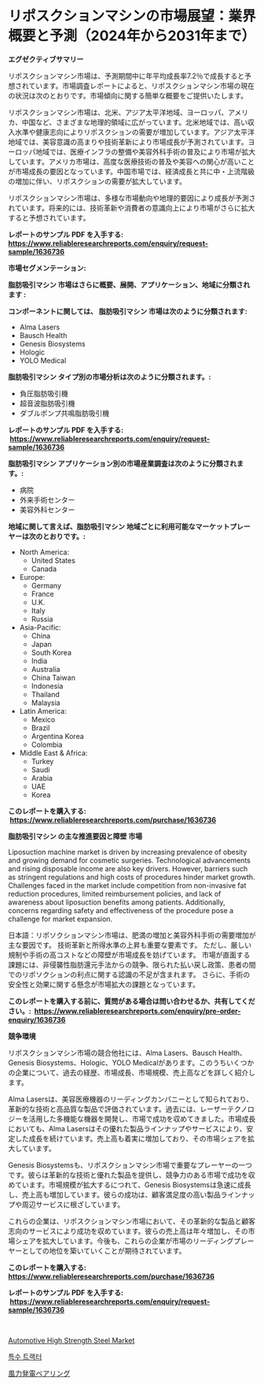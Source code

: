 <p><h1>リポスクションマシンの市場展望：業界概要と予測（2024年から2031年まで）</h1></p><p><strong>エグゼクティブサマリー</strong></p>
<p><p>リポスクションマシン市場は、予測期間中に年平均成長率7.2％で成長すると予想されています。市場調査レポートによると、リポスクションマシン市場の現在の状況は次のとおりです。市場傾向に関する簡単な概要をご提供いたします。</p><p>リポスクションマシン市場は、北米、アジア太平洋地域、ヨーロッパ、アメリカ、中国など、さまざまな地理的領域に広がっています。北米地域では、高い収入水準や健康志向によりリポスクションの需要が増加しています。アジア太平洋地域では、美容意識の高まりや技術革新により市場成長が予測されています。ヨーロッパ地域では、医療インフラの整備や美容外科手術の普及により市場が拡大しています。アメリカ市場は、高度な医療技術の普及や美容への関心が高いことが市場成長の要因となっています。中国市場では、経済成長と共に中・上流階級の増加に伴い、リポスクションの需要が拡大しています。</p><p>リポスクションマシン市場は、多様な市場動向や地理的要因により成長が予測されています。将来的には、技術革新や消費者の意識向上により市場がさらに拡大すると予想されています。</p></p>
<p><strong>レポートのサンプル PDF を入手する: <a href="https://www.reliableresearchreports.com/enquiry/request-sample/1636736">https://www.reliableresearchreports.com/enquiry/request-sample/1636736</a></strong></p>
<p><strong>市場セグメンテーション:</strong></p>
<p><strong> 脂肪吸引マシン 市場はさらに概要、展開、アプリケーション、地域に分類されます :</strong></p>
<p><strong>コンポーネントに関しては、 脂肪吸引マシン 市場は次のように分類されます: &nbsp;</strong></p>
<p><ul><li>Alma Lasers</li><li>Bausch Health</li><li>Genesis Biosystems</li><li>Hologic</li><li>YOLO Medical</li></ul></p>
<p><strong> 脂肪吸引マシン タイプ別の市場分析は次のように分類されます。:</strong></p>
<p><ul><li>負圧脂肪吸引機</li><li>超音波脂肪吸引機</li><li>ダブルポンプ共鳴脂肪吸引機</li></ul></p>
<p><strong>レポートのサンプル PDF を入手する: &nbsp;<a href="https://www.reliableresearchreports.com/enquiry/request-sample/1636736">https://www.reliableresearchreports.com/enquiry/request-sample/1636736</a></strong></p>
<p><strong> 脂肪吸引マシン アプリケーション別の市場産業調査は次のように分類されます。:</strong></p>
<p><ul><li>病院</li><li>外来手術センター</li><li>美容外科センター</li></ul></p>
<p><strong>地域に関して言えば、脂肪吸引マシン 地域ごとに利用可能なマーケットプレーヤーは次のとおりです。:</strong></p>
<p><ul>
    <li>
        North America:
        <ul>
            <li>United States</li>
            <li>Canada</li>
        </ul>
    </li>
    <li>
        Europe:
        <ul>
            <li>Germany</li>
            <li>France</li>
            <li>U.K.</li>
            <li>Italy</li>
            <li>Russia</li>
        </ul>
    </li>
    <li>
        Asia-Pacific:
        <ul>
            <li>China</li>
            <li>Japan</li>
            <li>South Korea</li>
            <li>India</li>
            <li>Australia</li>
            <li>China Taiwan</li>
            <li>Indonesia</li>
            <li>Thailand</li>
            <li>Malaysia</li>
        </ul>
    </li>
    <li>
        Latin America:
        <ul>
            <li>Mexico</li>
            <li>Brazil</li>
            <li>Argentina Korea</li>
            <li>Colombia</li>
        </ul>
    </li>
    <li>
        Middle East & Africa:
        <ul>
            <li>Turkey</li>
            <li>Saudi</li>
            <li>Arabia</li>
            <li>UAE</li>
            <li>Korea</li>
        </ul>
    </li>
    </ul></p>
<p><strong>このレポートを購入する: &nbsp;<a href="https://www.reliableresearchreports.com/purchase/1636736">https://www.reliableresearchreports.com/purchase/1636736</a></strong></p>
<p><strong>脂肪吸引マシン の主な推進要因と障壁 市場</strong></p>
<p><p>Liposuction machine market is driven by increasing prevalence of obesity and growing demand for cosmetic surgeries. Technological advancements and rising disposable income are also key drivers. However, barriers such as stringent regulations and high costs of procedures hinder market growth. Challenges faced in the market include competition from non-invasive fat reduction procedures, limited reimbursement policies, and lack of awareness about liposuction benefits among patients. Additionally, concerns regarding safety and effectiveness of the procedure pose a challenge for market expansion. </p><p>日本語：リポソクションマシン市場は、肥満の増加と美容外科手術の需要増加が主な要因です。 技術革新と所得水準の上昇も重要な要素です。 ただし、厳しい規制や手術の高コストなどの障壁が市場成長を妨げています。 市場が直面する課題には、非侵襲性脂肪還元手法からの競争、限られた払い戻し政策、患者の間でのリポソクションの利点に関する認識の不足が含まれます。 さらに、手術の安全性と効果に関する懸念が市場拡大の課題となっています。</p></p>
<p><strong>このレポートを購入する前に、質問がある場合は問い合わせるか、共有してください。:&nbsp; <a href="https://www.reliableresearchreports.com/enquiry/pre-order-enquiry/1636736">https://www.reliableresearchreports.com/enquiry/pre-order-enquiry/1636736</a></strong></p>
<p><strong>競争環境</strong></p>
<p><p>リポスクションマシン市場の競合他社には、Alma Lasers、Bausch Health、Genesis Biosystems、Hologic、YOLO Medicalがあります。このうちいくつかの企業について、過去の経歴、市場成長、市場規模、売上高などを詳しく紹介します。</p><p>Alma Lasersは、美容医療機器のリーディングカンパニーとして知られており、革新的な技術と高品質な製品で評価されています。過去には、レーザーテクノロジーを活用した多機能な機器を開発し、市場で成功を収めてきました。市場成長においても、Alma Lasersはその優れた製品ラインナップやサービスにより、安定した成長を続けています。売上高も着実に増加しており、その市場シェアを拡大しています。</p><p>Genesis Biosystemsも、リポスクションマシン市場で重要なプレーヤーの一つです。彼らは革新的な技術と優れた製品を提供し、競争力のある市場で成功を収めています。市場規模が拡大するにつれて、Genesis Biosystemsは急速に成長し、売上高も増加しています。彼らの成功は、顧客満足度の高い製品ラインナップや周辺サービスに根ざしています。</p><p>これらの企業は、リポスクションマシン市場において、その革新的な製品と顧客志向のサービスにより成功を収めています。彼らの売上高は年々増加し、その市場シェアを拡大しています。今後も、これらの企業が市場のリーディングプレーヤーとしての地位を築いていくことが期待されています。</p></p>
<p><strong>このレポートを購入する: &nbsp; <a href="https://www.reliableresearchreports.com/purchase/1636736">https://www.reliableresearchreports.com/purchase/1636736</a></strong></p>
<p><strong>レポートのサンプル PDF を入手する: &nbsp;<a href="https://www.reliableresearchreports.com/enquiry/request-sample/1636736">https://www.reliableresearchreports.com/enquiry/request-sample/1636736</a></strong><strong></strong></p>
<p>&nbsp;</p>
<p><p><a href="https://forested-sushi-9b0.notion.site/Automotive-High-Strength-Steel-Market-Size-Growth-Outlook-from-2024-to-2031-projecting-at-Market-s-31676cbacc37441889e63bec1084018e">Automotive High Strength Steel Market</a></p><p><a href="https://github.com/RichardLueilwitz787/Market-Research-Report-List-1/blob/main/47692067386.md">특수 트랙터</a></p><p><a href="https://github.com/JacksonWiza1924/Market-Research-Report-List-1/blob/main/18040527869.md">風力発電ベアリング</a></p></p>